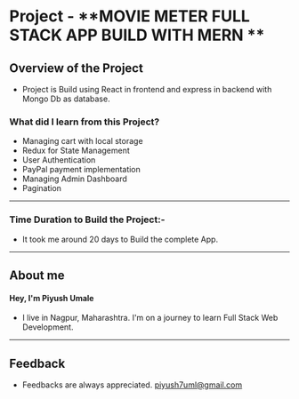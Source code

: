# Project - **MOVIE METER FULL STACK APP BUILD WITH MERN **

## **Overview of the Project** 


- Project is Build using React in frontend and express in backend with Mongo Db as database.



### **What did I learn from this Project?**

 - Managing cart with local storage
 - Redux for State Management
 - User Authentication
 - PayPal payment implementation
 - Managing Admin Dashboard
 - Pagination

 

---

### **Time Duration to Build the Project:-**

- It took me around 20 days to Build the complete App. 

---

## **About me**

#### **Hey, I'm Piyush Umale**

- I live in Nagpur, Maharashtra. I'm on a journey to learn Full Stack Web Development.

---

## **Feedback**
- Feedbacks are always appreciated. piyush7uml@gmail.com